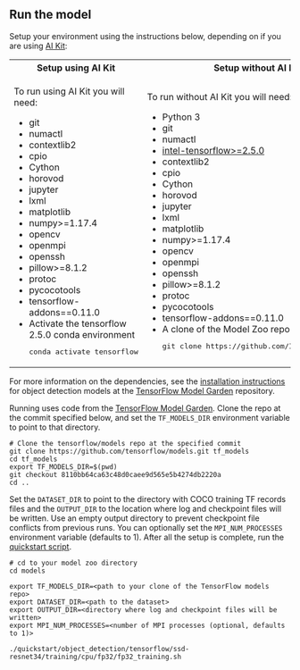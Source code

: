 <!--- 50. Bare Metal -->
<!--- 50. AI Kit -->
## Run the model

Setup your environment using the instructions below, depending on if you are
using [AI Kit](/docs/general/tensorflow/AIKit.md):

<table>
  <tr>
    <th>Setup using AI Kit</th>
    <th>Setup without AI Kit</th>
  </tr>
  <tr>
    <td>
      <p>To run using AI Kit you will need:</p>
      <ul>
        <li>git
        <li>numactl
        <li>contextlib2
        <li>cpio
        <li>Cython
        <li>horovod
        <li>jupyter
        <li>lxml
        <li>matplotlib
        <li>numpy>=1.17.4
        <li>opencv
        <li>openmpi
        <li>openssh
        <li>pillow>=8.1.2
        <li>protoc
        <li>pycocotools
        <li>tensorflow-addons==0.11.0
        <li>Activate the tensorflow 2.5.0 conda environment
        <pre>conda activate tensorflow</pre>
      </ul>
    </td>
    <td>
      <p>To run without AI Kit you will need:</p>
      <ul>
        <li>Python 3
        <li>git
        <li>numactl
        <li><a href="https://pypi.org/project/intel-tensorflow/">intel-tensorflow>=2.5.0</a>
        <li>contextlib2
        <li>cpio
        <li>Cython
        <li>horovod
        <li>jupyter
        <li>lxml
        <li>matplotlib
        <li>numpy>=1.17.4
        <li>opencv
        <li>openmpi
        <li>openssh
        <li>pillow>=8.1.2
        <li>protoc
        <li>pycocotools
        <li>tensorflow-addons==0.11.0
        <li>A clone of the Model Zoo repo<br />
        <pre>git clone https://github.com/IntelAI/models.git</pre>
      </ul>
    </td>
  </tr>
</table>

For more information on the dependencies, see the
[installation instructions](https://github.com/tensorflow/models/blob/8110bb64ca63c48d0caee9d565e5b4274db2220a/research/object_detection/g3doc/installation.md#installation)
for object detection models at the
[TensorFlow Model Garden](https://github.com/tensorflow/models) repository.

Running <model name> <mode> uses code from the
[TensorFlow Model Garden](https://github.com/tensorflow/models).
Clone the  repo at the commit specified below, and set the `TF_MODELS_DIR` environment
variable to point to that directory.
```
# Clone the tensorflow/models repo at the specified commit
git clone https://github.com/tensorflow/models.git tf_models
cd tf_models
export TF_MODELS_DIR=$(pwd)
git checkout 8110bb64ca63c48d0caee9d565e5b4274db2220a
cd ..
```

Set the `DATASET_DIR` to point to the directory with COCO training TF records
files and the `OUTPUT_DIR` to the location where log and checkpoint files will
be written. Use an empty output directory to prevent checkpoint file conflicts
from previous runs. You can optionally set the `MPI_NUM_PROCESSES` environment
variable (defaults to 1). After all the setup is complete, run the
[quickstart script](#quick-start-scripts).
```
# cd to your model zoo directory
cd models

export TF_MODELS_DIR=<path to your clone of the TensorFlow models repo>
export DATASET_DIR=<path to the dataset>
export OUTPUT_DIR=<directory where log and checkpoint files will be written>
export MPI_NUM_PROCESSES=<number of MPI processes (optional, defaults to 1)>

./quickstart/object_detection/tensorflow/ssd-resnet34/training/cpu/fp32/fp32_training.sh
```
